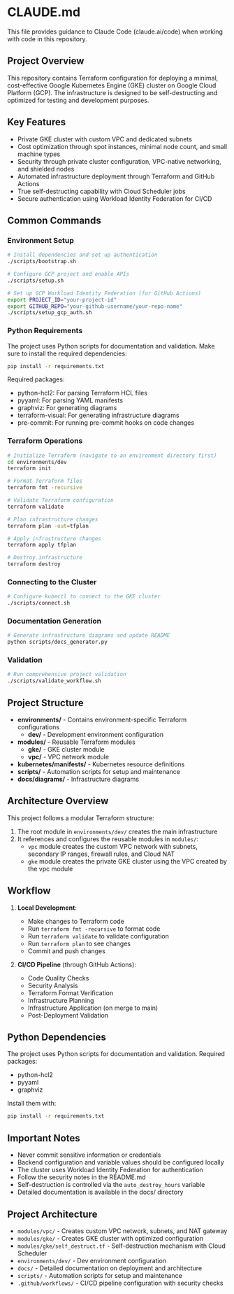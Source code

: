# CLAUDE.md

This file provides guidance to Claude Code (claude.ai/code) when working with code in this repository.

## Project Overview

This repository contains Terraform configuration for deploying a minimal, cost-effective Google Kubernetes Engine (GKE) cluster on Google Cloud Platform (GCP). The infrastructure is designed to be self-destructing and optimized for testing and development purposes.

## Key Features

- Private GKE cluster with custom VPC and dedicated subnets
- Cost optimization through spot instances, minimal node count, and small machine types
- Security through private cluster configuration, VPC-native networking, and shielded nodes
- Automated infrastructure deployment through Terraform and GitHub Actions
- True self-destructing capability with Cloud Scheduler jobs
- Secure authentication using Workload Identity Federation for CI/CD

## Common Commands

### Environment Setup

```bash
# Install dependencies and set up authentication
./scripts/bootstrap.sh

# Configure GCP project and enable APIs
./scripts/setup.sh

# Set up GCP Workload Identity Federation (for GitHub Actions)
export PROJECT_ID="your-project-id"
export GITHUB_REPO="your-github-username/your-repo-name"
./scripts/setup_gcp_auth.sh
```

### Python Requirements

The project uses Python scripts for documentation and validation. Make sure to install the required dependencies:

```bash
pip install -r requirements.txt
```

Required packages:
- python-hcl2: For parsing Terraform HCL files
- pyyaml: For parsing YAML manifests
- graphviz: For generating diagrams
- terraform-visual: For generating infrastructure diagrams
- pre-commit: For running pre-commit hooks on code changes

### Terraform Operations

```bash
# Initialize Terraform (navigate to an environment directory first)
cd environments/dev
terraform init

# Format Terraform files
terraform fmt -recursive

# Validate Terraform configuration
terraform validate

# Plan infrastructure changes
terraform plan -out=tfplan

# Apply infrastructure changes
terraform apply tfplan

# Destroy infrastructure
terraform destroy
```

### Connecting to the Cluster

```bash
# Configure kubectl to connect to the GKE cluster
./scripts/connect.sh
```

### Documentation Generation

```bash
# Generate infrastructure diagrams and update README
python scripts/docs_generator.py
```

### Validation

```bash
# Run comprehensive project validation
./scripts/validate_workflow.sh
```

## Project Structure

- **environments/** - Contains environment-specific Terraform configurations
  - **dev/** - Development environment configuration
- **modules/** - Reusable Terraform modules
  - **gke/** - GKE cluster module
  - **vpc/** - VPC network module
- **kubernetes/manifests/** - Kubernetes resource definitions
- **scripts/** - Automation scripts for setup and maintenance
- **docs/diagrams/** - Infrastructure diagrams

## Architecture Overview

This project follows a modular Terraform structure:

1. The root module in `environments/dev/` creates the main infrastructure
2. It references and configures the reusable modules in `modules/`:
   - `vpc` module creates the custom VPC network with subnets, secondary IP ranges, firewall rules, and Cloud NAT
   - `gke` module creates the private GKE cluster using the VPC created by the vpc module

## Workflow

1. **Local Development**:
   - Make changes to Terraform code
   - Run `terraform fmt -recursive` to format code
   - Run `terraform validate` to validate configuration
   - Run `terraform plan` to see changes
   - Commit and push changes

2. **CI/CD Pipeline** (through GitHub Actions):
   - Code Quality Checks
   - Security Analysis 
   - Terraform Format Verification
   - Infrastructure Planning
   - Infrastructure Application (on merge to main)
   - Post-Deployment Validation

## Python Dependencies

The project uses Python scripts for documentation and validation. Required packages:
- python-hcl2
- pyyaml
- graphviz

Install them with:
```bash
pip install -r requirements.txt
```

## Important Notes

- Never commit sensitive information or credentials
- Backend configuration and variable values should be configured locally
- The cluster uses Workload Identity Federation for authentication
- Follow the security notes in the README.md
- Self-destruction is controlled via the `auto_destroy_hours` variable
- Detailed documentation is available in the docs/ directory

## Project Architecture

- `modules/vpc/` - Creates custom VPC network, subnets, and NAT gateway
- `modules/gke/` - Creates GKE cluster with optimized configuration
- `modules/gke/self_destruct.tf` - Self-destruction mechanism with Cloud Scheduler
- `environments/dev/` - Dev environment configuration
- `docs/` - Detailed documentation on deployment and architecture
- `scripts/` - Automation scripts for setup and maintenance
- `.github/workflows/` - CI/CD pipeline configuration with security checks